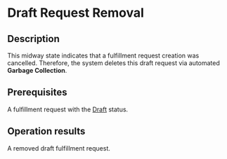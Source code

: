 # Draft Request Removal
## Description
This midway state indicates that a fulfillment request creation was cancelled. Therefore, the system deletes this draft request via automated **Garbage Collection**.  
## Prerequisites
A fulfillment request with the [Draft](s-a-draft.html) status.
## Operation results
A removed draft fulfillment request.